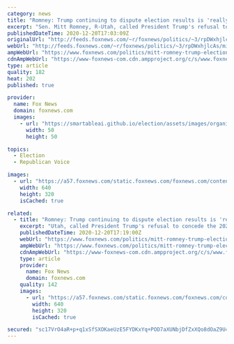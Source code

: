 ```yaml
---
category: news
title: "Romney: Trump continuing to dispute election results is 'really sad' and 'embarrassing'"
excerpt: "Sen. Mitt Romney, R-Utah, called President Trump's refusal to concede the 2020 election \"really sad\" and \"embarrassing\" on Sunday."
publishedDateTime: 2020-12-20T17:03:09Z
originalUrl: "http://feeds.foxnews.com/~r/foxnews/politics/~3/rpDWxhjlcAs/mitt-romney-trump-election-republican-party"
webUrl: "http://feeds.foxnews.com/~r/foxnews/politics/~3/rpDWxhjlcAs/mitt-romney-trump-election-republican-party"
ampWebUrl: "https://www.foxnews.com/politics/mitt-romney-trump-election-republican-party.amp"
cdnAmpWebUrl: "https://www-foxnews-com.cdn.ampproject.org/c/s/www.foxnews.com/politics/mitt-romney-trump-election-republican-party.amp"
type: article
quality: 182
heat: 202
published: true

provider:
  name: Fox News
  domain: foxnews.com
  images:
    - url: "https://smartableai.github.io/election/assets/images/organizations/foxnews.com-50x50.jpg"
      width: 50
      height: 50

topics:
  - Election
  - Republican Voice

images:
  - url: "https://a57.foxnews.com/static.foxnews.com/foxnews.com/content/uploads/2020/08/640/320/mitt-romney-2-AP.jpg?ve=1&tl=1"
    width: 640
    height: 320
    isCached: true

related:
  - title: "Romney: Trump continuing to dispute election results is 'really sad' and 'embarrassing'"
    excerpt: "Utah, called President Trump's refusal to concede the 2020 election \"really sad\" and \"embarrassing\" on Sunday."
    publishedDateTime: 2020-12-20T17:19:00Z
    webUrl: "https://www.foxnews.com/politics/mitt-romney-trump-election-republican-party"
    ampWebUrl: "https://www.foxnews.com/politics/mitt-romney-trump-election-republican-party.amp"
    cdnAmpWebUrl: "https://www-foxnews-com.cdn.ampproject.org/c/s/www.foxnews.com/politics/mitt-romney-trump-election-republican-party.amp"
    type: article
    provider:
      name: Fox News
      domain: foxnews.com
    quality: 142
    images:
      - url: "https://a57.foxnews.com/static.foxnews.com/foxnews.com/content/uploads/2020/08/640/320/mitt-romney-2-AP.jpg?ve=1&tl=1"
        width: 640
        height: 320
        isCached: true

secured: "sc17VrO4aR+p+q1xSfSXOKaeUzE5FYDKxYq+POD7aXUNbjDfZxXQo8dOaZ9U489jBKA/KYG3xVK6/sHvdFaxOyFwRfwG96J85htggnx2l3RSBGNSslNWPHUMkzXGcUFxbq6zHJbfRVetUNVKtD3gHcZTpUECWqSvmy3A4dsXgvaCu7YtCXCTpSiRrvOL92y+xqBnD2Zs2gDZ6Wre7y1igL7CrKV7iYwAAOhUjSqWjsrW/DF5v+vjSm+caduGwDuKDe8Ync1gAkU0OVjwzAWnhf0fdQIWRY5i5UbYAwE5zllmuss7a4z3KtNPk9y3DzKWym3RyU5IjSBZeKbsl50P1OPITRUssX2Ifl968vY8joo=;ns/CT0pkspXAC27ND3sCdA=="
---
```


